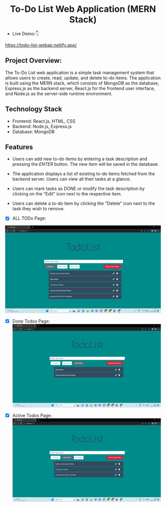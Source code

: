 <!-- Author : Nikanshu Goyal -->
<div align="center">
<h1> To-Do List Web Application (MERN Stack)</h1>
</div>



- Live Demo:👇

https://todo-list-webap.netlify.app/



## Project Overview:

The To-Do List web application is a simple task management system that allows users to create, read, update, and delete to-do items. 
The application is built using the MERN stack, which consists of MongoDB as the database, Express.js as the backend server, 
React.js for the frontend user interface, and Node.js as the server-side runtime environment.

## Technology Stack 

* Frontend: React.js, HTML, CSS
* Backend: Node.js, Express.js
* Database: MongoDB

## Features 

* Users can add new to-do items by entering a task description and pressing the *ENTER* button. The new item will be saved in the database.

* The application displays a list of existing to-do items fetched from the backend server. Users can view all their tasks at a glance.

* Users can mark tasks as DONE or modify the task description by clicking on the "Edit" icon next to the respective item.

* Users can delete a to-do item by clicking the "Delete" icon next to the task they wish to remove.





- [x] ALL TODo Page:

<a href="#"> ![screenshot](images/all_todo.png) </a>

- [x] Done Todos Page:
<a href="#"> ![screenshot](images/done_todo.png) </a>

- [x] Active Todos  Page:
<a href="#"> ![screenshot](images/active_todo.png) </a>







